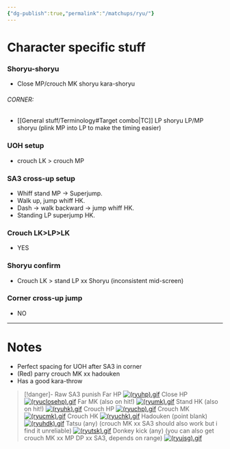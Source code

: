 ```yaml
---
{"dg-publish":true,"permalink":"/matchups/ryu/"}
---
```


# Character specific stuff
### Shoryu-shoryu
- Close MP/crouch MK shoryu kara-shoryu
###### CORNER: 
- [[General stuff/Terminology#Target combo\|TC]] LP shoryu LP/MP shoryu (plink MP into LP to make the timing easier)
### UOH setup
- crouch LK > crouch MP
### SA3 cross-up setup
- Whiff stand MP -> Superjump.
- Walk up, jump whiff HK.
- Dash -> walk backward -> jump whiff HK.
- Standing LP superjump HK.
### Crouch LK>LP>LK
- YES
### Shoryu confirm
- Crouch LK > stand LP xx Shoryu (inconsistent mid-screen)
### Corner cross-up jump
- NO
***
# Notes
- Perfect spacing for UOH after SA3 in corner
- (Red) parry crouch MK xx hadouken
- Has a good kara-throw

> [!danger]- Raw SA3 punish
> Far HP
[![(ryuhp).gif](https://wiki.supercombo.gg/images/a/ae/%28ryuhp%29.gif)](https://wiki.supercombo.gg/w/File:(ryuhp).gif)
> Close HP
[![(ryuclosehp).gif](https://wiki.supercombo.gg/images/e/ea/%28ryuclosehp%29.gif)](https://wiki.supercombo.gg/w/File:(ryuclosehp).gif)
> Far MK (also on hit!)
[![(ryumk).gif](https://wiki.supercombo.gg/images/8/8a/%28ryumk%29.gif)](https://wiki.supercombo.gg/w/File:(ryumk).gif)
> Stand HK (also on hit!)
[![(ryuhk).gif](https://wiki.supercombo.gg/images/5/55/%28ryuhk%29.gif)](https://wiki.supercombo.gg/w/File:(ryuhk).gif)
> Crouch HP
[![(ryuchp).gif](https://wiki.supercombo.gg/images/4/48/%28ryuchp%29.gif)](https://wiki.supercombo.gg/w/File:(ryuchp).gif)
> Crouch MK
[![(ryucmk).gif](https://wiki.supercombo.gg/images/f/ff/%28ryucmk%29.gif)](https://wiki.supercombo.gg/w/File:(ryucmk).gif)
> Crouch HK
[![(ryuchk).gif](https://wiki.supercombo.gg/images/4/4f/%28ryuchk%29.gif)](https://wiki.supercombo.gg/w/File:(ryuchk).gif)
> Hadouken (point blank)
[![(ryuhdk).gif](https://wiki.supercombo.gg/images/0/0c/%28ryuhdk%29.gif)](https://wiki.supercombo.gg/w/File:(ryuhdk).gif)
> Tatsu (any) (crouch MK xx SA3 should also work but i find it unreliable)
[![(ryutsk).gif](https://wiki.supercombo.gg/images/f/f9/%28ryutsk%29.gif)](https://wiki.supercombo.gg/w/File:(ryutsk).gif)
> Donkey kick (any) (you can also get crouch MK xx MP DP xx SA3, depends on range)
[![(ryujsg).gif](https://wiki.supercombo.gg/images/4/4b/%28ryujsg%29.gif)](https://wiki.supercombo.gg/w/File:(ryujsg).gif)